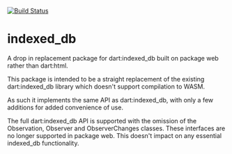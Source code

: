 [![Build Status](https://github.com/shamblett/indexed_db/actions/workflows/ci.yml/badge.svg)](https://github.com/shamblett/indexed_db/actions/workflows/ci.yml)

# indexed_db
A drop in replacement package for dart:indexed_db built on package web rather than dart:html.

This package is intended to be a straight replacement of the existing dart:indexed_db library which
doesn't support compilation to WASM.

As such it implements the same API as dart:indexed_db, with only a few additions for added convenience
of use. 

The full dart:indexed_db API is supported with the omission of the Observation, Observer and ObserverChanges 
classes. These interfaces are no longer supported in package web. This doesn't impact on any essential indexed_db 
functionality.




